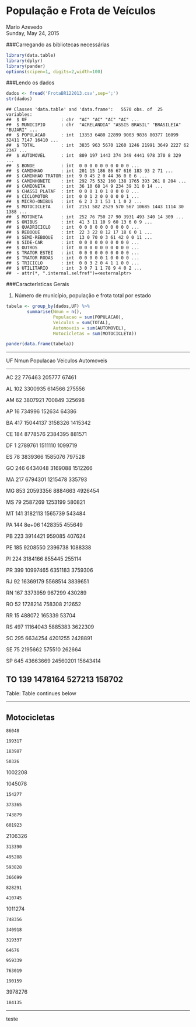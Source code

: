 # População e Frota de Veículos
Mario Azevedo  
Sunday, May 24, 2015  

###Carregando as bibliotecas necessárias


```r
library(data.table)
library(dplyr)
library(pander)
options(scipen=1, digits=2,width=100)
```

###Lendo os dados


```r
dados <- fread('FrotaBR122013.csv',sep=';')
str(dados)
```

```
## Classes 'data.table' and 'data.frame':	5570 obs. of  25 variables:
##  $ UF             : chr  "AC" "AC" "AC" "AC" ...
##  $ MUNICIPIO      : chr  "ACRELANDIA" "ASSIS BRASIL" "BRASILEIA" "BUJARI" ...
##  $ POPULACAO      : int  13353 6480 22899 9003 9836 80377 16099 32411 7147 16410 ...
##  $ TOTAL          : int  3835 963 5670 1260 1246 21991 3649 2227 62 2347 ...
##  $ AUTOMOVEL      : int  809 197 1443 374 349 4441 978 370 8 329 ...
##  $ BONDE          : int  0 0 0 0 0 0 0 0 0 0 ...
##  $ CAMINHAO       : int  201 15 186 86 67 616 183 93 2 71 ...
##  $ CAMINHAO TRATOR: int  9 0 45 2 0 44 36 0 0 6 ...
##  $ CAMINHONETE    : int  292 75 532 160 138 1765 393 261 8 204 ...
##  $ CAMIONETA      : int  36 10 68 14 9 234 39 31 0 14 ...
##  $ CHASSI PLATAF  : int  0 0 0 1 0 1 0 0 0 0 ...
##  $ CICLOMOTOR     : int  0 0 1 2 0 0 0 0 0 1 ...
##  $ MICRO-ONIBUS   : int  6 2 3 3 1 53 1 1 0 2 ...
##  $ MOTOCICLETA    : int  2151 582 2529 570 567 10685 1443 1114 30 1388 ...
##  $ MOTONETA       : int  252 76 750 27 90 3931 493 340 14 309 ...
##  $ ONIBUS         : int  41 3 11 10 9 60 13 6 0 9 ...
##  $ QUADRICICLO    : int  0 0 0 0 0 0 0 0 0 0 ...
##  $ REBOQUE        : int  22 3 22 8 12 17 18 6 0 1 ...
##  $ SEMI-REBOQUE   : int  13 0 70 0 3 61 42 0 0 11 ...
##  $ SIDE-CAR       : int  0 0 0 0 0 0 0 0 0 0 ...
##  $ OUTROS         : int  0 0 0 0 0 0 0 0 0 0 ...
##  $ TRATOR ESTEI   : int  0 0 0 0 0 0 0 0 0 0 ...
##  $ TRATOR RODAS   : int  0 0 0 0 0 1 0 0 0 0 ...
##  $ TRICICLO       : int  0 0 3 2 0 4 1 1 0 0 ...
##  $ UTILITARIO     : int  3 0 7 1 1 78 9 4 0 2 ...
##  - attr(*, ".internal.selfref")=<externalptr>
```

###Características Gerais

1. Número de município, população e frota total por estado


```r
tabela <- group_by(dados,UF) %>%
        summarise(Nmun = n(),
                  Populacao = sum(POPULACAO),
                  Veiculos = sum(TOTAL),
                  Automoveis = sum(AUTOMOVEL),
                  Motocicletas = sum(MOTOCICLETA))
```

```r
pander(data.frame(tabela))
```


-----------------------------------------------
 UF   Nmun   Populacao   Veiculos   Automoveis 
---- ------ ----------- ---------- ------------
 AC    22     776463      205777      67461    

 AL   102     3300935     614566      275556   

 AM    62     3807921     700849      325698   

 AP    16     734996      152634      64386    

 BA   417    15044137    3158326     1415342   

 CE   184     8778576    2384395      881571   

 DF    1      2789761    1511110     1099719   

 ES    78     3839366    1585076      797528   

 GO   246     6434048    3169088     1512266   

 MA   217     6794301    1215478      335793   

 MG   853    20593356    8884663     4926454   

 MS    79     2587269    1253199      580821   

 MT   141     3182113    1565739      543484   

 PA   144      8e+06     1428355      455649   

 PB   223     3914421     959085      407624   

 PE   185     9208550    2396738     1088338   

 PI   224     3184166     855445      255114   

 PR   399    10997465    6351183     3759306   

 RJ    92    16369179    5568514     3839651   

 RN   167     3373959     967299      430289   

 RO    52     1728214     758308      212652   

 RR    15     488072      165339      53704    

 RS   497    11164043    5885383     3622309   

 SC   295     6634254    4201255     2428891   

 SE    75     2195662     575510      262664   

 SP   645    43663669    24560201    15643414  

 TO   139     1478164     527213      158702   
-----------------------------------------------

Table: Table continues below

 
--------------
 Motocicletas 
--------------
    86048     

    199317    

    183987    

    50326     

   1002208    

   1045078    

    154277    

    373365    

    743879    

    601923    

   2106326    

    313390    

    495288    

    593828    

    366699    

    828291    

    410745    

   1011274    

    748356    

    340918    

    319337    

    64676     

    959339    

    763019    

    190159    

   3978276    

    184135    
--------------


teste
